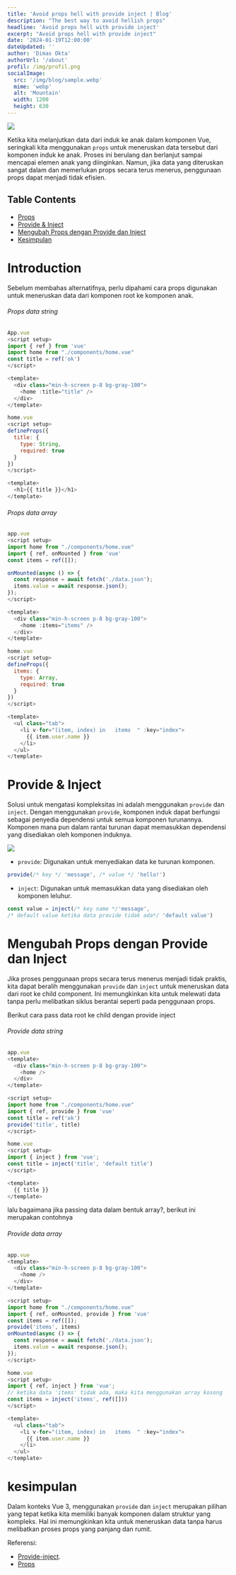 ```yaml
---
title: 'Avoid props hell with provide inject | Blog'
description: "The best way to avoid hellish props"
headline: 'Avoid props hell with provide inject'
excerpt: "Avoid props hell with provide inject"
date: '2024-01-19T12:00:00'
dateUpdated: ''
author: 'Dimas Okta'
authorUrl: '/about' 
profil: /img/profil.png
socialImage:
  src: '/img/blog/sample.webp'
  mime: 'webp'
  alt: 'Mountain'
  width: 1200
  height: 630
---
```

![](/props.avif)

Ketika kita melanjutkan data dari induk ke anak dalam komponen Vue, seringkali kita menggunakan `props` untuk meneruskan data tersebut dari komponen induk ke anak. Proses ini berulang dan berlanjut sampai mencapai elemen anak yang diinginkan. Namun, jika data yang diteruskan sangat dalam dan memerlukan props secara terus menerus, penggunaan props dapat menjadi tidak efisien.
## Table Contents
- [Props](#Introduction)
- [Provide & Inject](#Provide-inject)
- [Mengubah Props dengan Provide dan Inject](#refactor)
- [Kesimpulan](#kesimpulan)

# <a id="Introduction">Introduction</a>
Sebelum membahas alternatifnya, perlu dipahami cara props digunakan untuk meneruskan data dari komponen root ke komponen anak.

###### Props data string
```js
App.vue
<script setup>
import { ref } from 'vue'
import home from "./components/home.vue"
const title = ref('ok')
</script>

<template>
  <div class="min-h-screen p-8 bg-gray-100">
    <home :title="title" />
  </div>
</template>
```

```js
home.vue
<script setup>
defineProps({
  title: {
    type: String,
    required: true
  }
})
</script>

<template>
  <h1>{{ title }}</h1>
</template>
```


###### Props data array
```js
app.vue 
<script setup>
import home from "./components/home.vue"
import { ref, onMounted } from 'vue'
const items = ref([]);

onMounted(async () => {
  const response = await fetch('./data.json');
  items.value = await response.json();
});
</script>

<template>
  <div class="min-h-screen p-8 bg-gray-100">
    <home :items="items" />
  </div>
</template>
```

```js
home.vue
<script setup>
defineProps({
  items: {
    type: Array,
    required: true
  }
})
</script>

<template>
  <ul class="tab">
    <li v-for="(item, index) in   items  " :key="index">
      {{ item.user.name }}
    </li>
  </ul>
</template> 
```

# <a id="Provide-inject">Provide & Inject</a>
Solusi untuk mengatasi kompleksitas ini adalah menggunakan `provide` dan `inject`. Dengan menggunakan `provide`, komponen induk dapat berfungsi sebagai penyedia dependensi untuk semua komponen turunannya. Komponen mana pun dalam rantai turunan dapat memasukkan dependensi yang disediakan oleh komponen induknya.

![](/provide.avif)

- `provide`: Digunakan untuk menyediakan data ke turunan komponen.
```js
provide(/* key */ 'message', /* value */ 'hello!')
```
- `inject`: Digunakan untuk memasukkan data yang disediakan oleh komponen leluhur.
```js
const value = inject(/* key name */'message',
/* default value ketika data provide tidak ada*/ 'default value')
```

# <a id="refactor">Mengubah Props dengan Provide dan Inject</a>
Jika proses penggunaan props secara terus menerus menjadi tidak praktis, kita dapat beralih menggunakan `provide` dan `inject` untuk meneruskan data dari root ke child component. Ini memungkinkan kita untuk melewati data tanpa perlu melibatkan siklus berantai seperti pada penggunaan props.

Berikut cara pass data root ke child dengan provide inject 

###### Provide data string 
```js
app.vue
<template>
  <div class="min-h-screen p-8 bg-gray-100">
    <home />
  </div>
</template>

<script setup>
import home from "./components/home.vue"
import { ref, provide } from 'vue'
const title = ref('ok')
provide('title', title)
</script>
```

```js
home.vue
<script setup>
import { inject } from 'vue';
const title = inject('title', 'default title')
</script>

<template>
  {{ title }}
</template>
```

lalu bagaimana jika passing data dalam bentuk array?, berikut ini merupakan contohnya

###### Provide data array
```js 
app.vue
<template>
  <div class="min-h-screen p-8 bg-gray-100">
    <home />
  </div>
</template>

<script setup>
import home from "./components/home.vue"
import { ref, onMounted, provide } from 'vue'
const items = ref([]);
provide('items', items)
onMounted(async () => {
  const response = await fetch('./data.json');
  items.value = await response.json();
});
</script>
```


```js
home.vue
<script setup>
import { ref, inject } from 'vue';
// ketika data 'items' tidak ada, maka kita menggunakan array kosong 
const items = inject('items', ref([]))
</script>

<template>
  <ul class="tab">
    <li v-for="(item, index) in   items  " :key="index">
      {{ item.user.name }}
    </li>
  </ul>
</template>
```

# <a id="kesimpulan">kesimpulan</a>
Dalam konteks Vue 3, menggunakan `provide` dan `inject` merupakan pilihan yang tepat ketika kita memiliki banyak komponen dalam struktur yang kompleks. Hal ini memungkinkan kita untuk meneruskan data tanpa harus melibatkan proses props yang panjang dan rumit.


Referensi: 
- [Provide-inject](https://vuejs.org/guide/components/provide-inject.html#provide-inject).
- [Props](https://vuejs.org/guide/components/props.html#props)